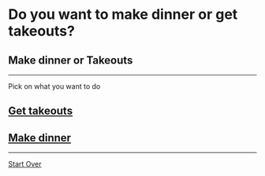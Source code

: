 # Do you want to make dinner or get takeouts?

## Make dinner or Takeouts
---

Pick on what you want to do
## [Get takeouts](Get-takeout.md)
## [Make dinner](Make-dinner.md)
---
[Start Over](../cooking-food.md)

